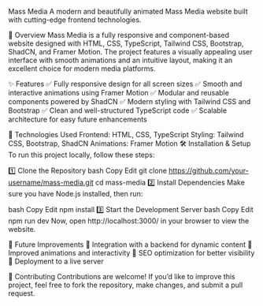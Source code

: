 Mass Media
A modern and beautifully animated Mass Media website built with cutting-edge frontend technologies.

🚀 Overview
Mass Media is a fully responsive and component-based website designed with HTML, CSS, TypeScript, Tailwind CSS, Bootstrap, ShadCN, and Framer Motion. The project features a visually appealing user interface with smooth animations and an intuitive layout, making it an excellent choice for modern media platforms.

✨ Features
✅ Fully responsive design for all screen sizes
✅ Smooth and interactive animations using Framer Motion
✅ Modular and reusable components powered by ShadCN
✅ Modern styling with Tailwind CSS and Bootstrap
✅ Clean and well-structured TypeScript code
✅ Scalable architecture for easy future enhancements

📂 Technologies Used
Frontend: HTML, CSS, TypeScript
Styling: Tailwind CSS, Bootstrap, ShadCN
Animations: Framer Motion
🛠 Installation & Setup
To run this project locally, follow these steps:

1️⃣ Clone the Repository
bash
Copy
Edit
git clone https://github.com/your-username/mass-media.git
cd mass-media
2️⃣ Install Dependencies
Make sure you have Node.js installed, then run:

bash
Copy
Edit
npm install
3️⃣ Start the Development Server
bash
Copy
Edit
npm run dev
Now, open http://localhost:3000/ in your browser to view the website.

🚧 Future Improvements
🔹 Integration with a backend for dynamic content
🔹 Improved animations and interactivity
🔹 SEO optimization for better visibility
🔹 Deployment to a live server

📌 Contributing
Contributions are welcome! If you’d like to improve this project, feel free to fork the repository, make changes, and submit a pull request.
